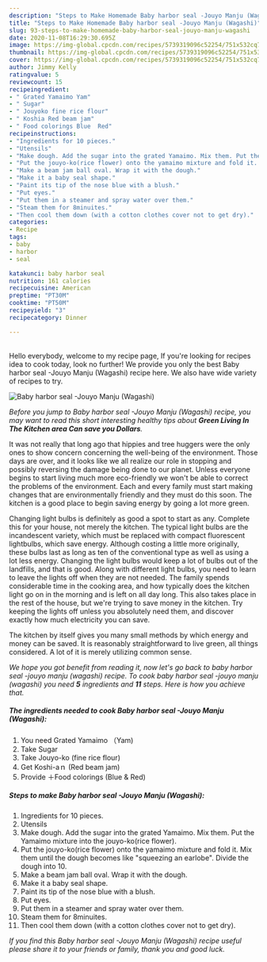 ```yaml
---
description: "Steps to Make Homemade Baby harbor seal -Jouyo Manju (Wagashi)"
title: "Steps to Make Homemade Baby harbor seal -Jouyo Manju (Wagashi)"
slug: 93-steps-to-make-homemade-baby-harbor-seal-jouyo-manju-wagashi
date: 2020-11-08T16:29:30.695Z
image: https://img-global.cpcdn.com/recipes/5739319096c52254/751x532cq70/baby-harbor-seal-jouyo-manju-wagashi-recipe-main-photo.jpg
thumbnail: https://img-global.cpcdn.com/recipes/5739319096c52254/751x532cq70/baby-harbor-seal-jouyo-manju-wagashi-recipe-main-photo.jpg
cover: https://img-global.cpcdn.com/recipes/5739319096c52254/751x532cq70/baby-harbor-seal-jouyo-manju-wagashi-recipe-main-photo.jpg
author: Jimmy Kelly
ratingvalue: 5
reviewcount: 15
recipeingredient:
- " Grated Yamaimo Yam"
- " Sugar"
- " Jouyoko fine rice flour"
- " Koshia Red beam jam"
- " Food colorings Blue  Red"
recipeinstructions:
- "Ingredients for 10 pieces."
- "Utensils"
- "Make dough. Add the sugar into the grated Yamaimo. Mix them. Put the Yamaimo mixture into the jouyo-ko(rice flower)."
- "Put the jouyo-ko(rice flower) onto the yamaimo mixture and fold it. Mix them until the dough becomes like &#34;squeezing an earlobe&#34;. Divide the dough into 10."
- "Make a beam jam ball oval. Wrap it with the dough."
- "Make it a baby seal shape."
- "Paint its tip of the nose blue with a blush."
- "Put eyes."
- "Put them in a steamer and spray water over them."
- "Steam them for 8minuites."
- "Then cool them down (with a cotton clothes cover not to get dry)."
categories:
- Recipe
tags:
- baby
- harbor
- seal

katakunci: baby harbor seal 
nutrition: 161 calories
recipecuisine: American
preptime: "PT30M"
cooktime: "PT50M"
recipeyield: "3"
recipecategory: Dinner

---
```

<br>
Hello everybody, welcome to my recipe page, If you're looking for recipes idea to cook today, look no further! We provide you only the best Baby harbor seal -Jouyo Manju (Wagashi) recipe here. We also have wide variety of recipes to try.
<br>


![Baby harbor seal -Jouyo Manju (Wagashi)](https://img-global.cpcdn.com/recipes/5739319096c52254/751x532cq70/baby-harbor-seal-jouyo-manju-wagashi-recipe-main-photo.jpg)

<i>Before you jump to Baby harbor seal -Jouyo Manju (Wagashi) recipe, you may want to read this short interesting healthy tips about 
<strong>Green Living In The Kitchen area Can save you Dollars</strong>.</i>
</br>

It was not really that long ago that hippies and tree huggers were the only ones to show concern concerning the well-being of the environment. Those days are over, and it looks like we all realize our role in stopping and possibly reversing the damage being done to our planet. Unless everyone begins to start living much more eco-friendly we won't be able to correct the problems of the environment. Each and every family must start making changes that are environmentally friendly and they must do this soon. The kitchen is a good place to begin saving energy by going a lot more green.

Changing light bulbs is definitely as good a spot to start as any. Complete this for your house, not merely the kitchen. The typical light bulbs are the incandescent variety, which must be replaced with compact fluorescent lightbulbs, which save energy. Although costing a little more originally, these bulbs last as long as ten of the conventional type as well as using a lot less energy. Changing the light bulbs would keep a lot of bulbs out of the landfills, and that is good. Along with different light bulbs, you need to learn to leave the lights off when they are not needed. The family spends considerable time in the cooking area, and how typically does the kitchen light go on in the morning and is left on all day long. This also takes place in the rest of the house, but we're trying to save money in the kitchen. Try keeping the lights off unless you absolutely need them, and discover exactly how much electricity you can save.

The kitchen by itself gives you many small methods by which energy and money can be saved. It is reasonably straightforward to live green, all things considered. A lot of it is merely utilizing common sense.


<i>We hope you got benefit from reading it, now let's go back to baby harbor seal -jouyo manju (wagashi) recipe. To cook baby harbor seal -jouyo manju (wagashi) you need <strong>5</strong> ingredients and <strong>11</strong> steps. Here is how you achieve that.
</i>

##### The ingredients needed to cook Baby harbor seal -Jouyo Manju (Wagashi):

1. You need  Grated Yamaimo （Yam)
1. Take  Sugar
1. Take  Jouyo-ko (fine rice flour)
1. Get  Koshi-aｎ (Red beam jam)
1. Provide  ＋Food colorings (Blue &amp; Red)


##### Steps to make Baby harbor seal -Jouyo Manju (Wagashi):

1. Ingredients for 10 pieces.
1. Utensils
1. Make dough. Add the sugar into the grated Yamaimo. Mix them. Put the Yamaimo mixture into the jouyo-ko(rice flower).
1. Put the jouyo-ko(rice flower) onto the yamaimo mixture and fold it. Mix them until the dough becomes like &#34;squeezing an earlobe&#34;. Divide the dough into 10.
1. Make a beam jam ball oval. Wrap it with the dough.
1. Make it a baby seal shape.
1. Paint its tip of the nose blue with a blush.
1. Put eyes.
1. Put them in a steamer and spray water over them.
1. Steam them for 8minuites.
1. Then cool them down (with a cotton clothes cover not to get dry).


<i>If you find this Baby harbor seal -Jouyo Manju (Wagashi) recipe useful please share it to your friends or family, thank you and good luck.</i>
